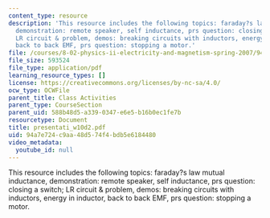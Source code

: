 ```yaml
---
content_type: resource
description: 'This resource includes the following topics: faraday?s law mutual inductance,
  demonstration: remote speaker, self inductance, prs question: closing a switch;
  LR circuit & problem, demos: breaking circuits with inductors, energy in inductor,
  back to back EMF, prs question: stopping a motor.'
file: /courses/8-02-physics-ii-electricity-and-magnetism-spring-2007/94a7e724c9aa48d574f4bdb5e6184480_presentati_w10d2.pdf
file_size: 593524
file_type: application/pdf
learning_resource_types: []
license: https://creativecommons.org/licenses/by-nc-sa/4.0/
ocw_type: OCWFile
parent_title: Class Activities
parent_type: CourseSection
parent_uid: 588b48d5-a339-0347-e6e5-b16b0ec1fe7b
resourcetype: Document
title: presentati_w10d2.pdf
uid: 94a7e724-c9aa-48d5-74f4-bdb5e6184480
video_metadata:
  youtube_id: null
---
```

This resource includes the following topics: faraday?s law mutual inductance, demonstration: remote speaker, self inductance, prs question: closing a switch; LR circuit & problem, demos: breaking circuits with inductors, energy in inductor, back to back EMF, prs question: stopping a motor.